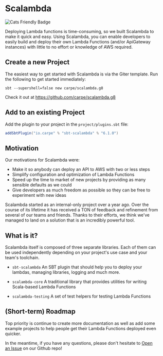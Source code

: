 # Scalambda

![Cats Friendly Badge](https://typelevel.org/cats/img/cats-badge-tiny.png)

Deploying Lambda functions is time-consuming, so we built Scalambda to make it quick and easy. Using Scalambda, you can enable developers to easily build and deploy their own Lambda Functions (and/or ApiGateway instances) with little to no effort or knowledge of AWS required.

## Create a new Project

The easiest way to get started with Scalambda is via the Giter template. Run the following to get started immediately:

```
sbt --supershell=false new carpe/scalambda.g8
```

Check it out at https://github.com/carpe/scalambda.g8

## Add to an existing Project

Add the plugin to your project in the `project/plugins.sbt` file:

```scala
addSbtPlugin("io.carpe" % "sbt-scalambda" % "6.1.0")
```

## Motivation

Our motivations for Scalambda were:
- Make it so anybody can deploy an API to AWS with two or less steps
- Simplify configuration and optimization of Lambda Functions
- Speed up the time to market of new projects by providing as many sensible defaults as we could
- Give developers as much freedom as possible so they can be free to experiment with new ideas

Scalambda started as an internal-only project over a year ago. Over the course of its lifetime it has received a TON of feedback and refinement from several of our teams and friends. Thanks to their efforts, we think we've managed to land on a solution that is an incredibly powerful tool.

## What is it?

Scalambda itself is composed of three separate libraries. Each of them can be used independently depending on your project's use case and your team's toolchain. 

- `sbt-scalambda` An SBT plugin that should help you to deploy your lambdas, managing libraries, logging and much more.

- `scalambda-core` A traditional library that provides utilities for writing Scala-based Lambda Functions

- `scalambda-testing` A set of test helpers for testing Lambda Functions

## (Short-term) Roadmap

Top priority is continue to create more documentation as well as add some example projects to help people get their Lambda Functions deployed even quicker. 

In the meantime, if you have any questions, please don't hesitate to [Open an Issue](https://github.com/carpe/scalambda/issues/new/choose) on our Github repo!  